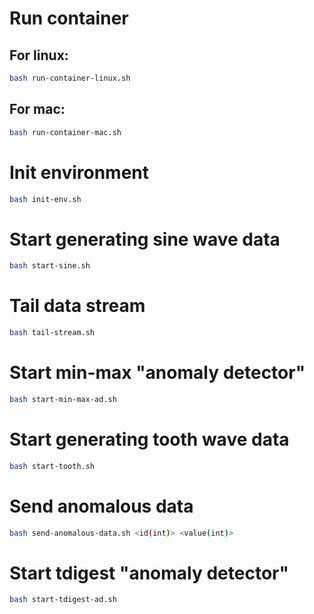 # Run container
## For linux:
```sh
bash run-container-linux.sh
```
## For mac:
```bash
bash run-container-mac.sh
```

# Init environment
```bash
bash init-env.sh
```

# Start generating sine wave data
```bash
bash start-sine.sh
```

# Tail data stream
```bash
bash tail-stream.sh
```

# Start min-max "anomaly detector"
```bash
bash start-min-max-ad.sh
```

# Start generating tooth wave data
```bash
bash start-tooth.sh
```

# Send anomalous data 
```bash
bash send-anomalous-data.sh <id(int)> <value(int)>
```

# Start tdigest "anomaly detector"
```bash
bash start-tdigest-ad.sh
```
